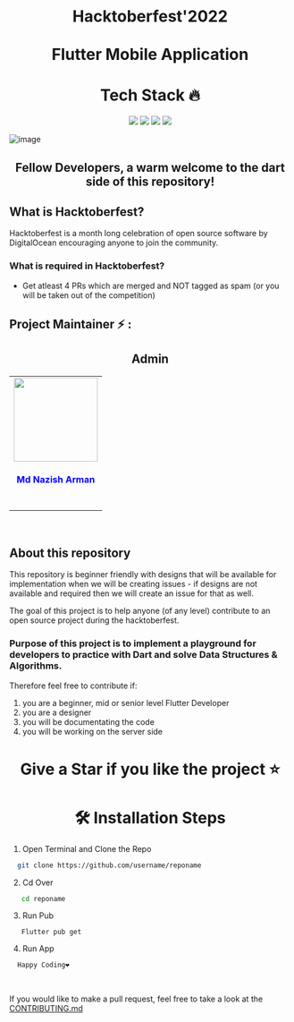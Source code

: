 <h1>
  <p align="center" ><b>
    Hacktoberfest'2022
    <br/>
    <br/>
    Flutter Mobile Application
  </p></b>
</h1>

<h1 align=center> Tech Stack 🔥 </h1>  
  <p align="center">
  <img src="https://img.shields.io/badge/dart-%230175C2.svg?&style=for-the-badge&logo=dart&logoColor=white"/> <img src="https://img.shields.io/badge/Flutter%20-%2302569B.svg?&style=for-the-badge&logo=Flutter&logoColor=white" /> <img src="https://img.shields.io/badge/github%20-%23121011.svg?&style=for-the-badge&logo=github&logoColor=white"/>
  <img src="https://img.shields.io/badge/figma%20-%23121011.svg?&style=for-the-badge&logo=figma&logoColor=pink">
  </p>

![image](https://user-images.githubusercontent.com/75615789/192692200-a4155b0d-bdc3-4a05-9747-ea7d2d6f665b.png)

<h2>
  <p align="center" ><b>
Fellow Developers, a warm welcome to the dart side of this repository!
     </p></b>
</h2>

## What is Hacktoberfest?
Hacktoberfest is a month long celebration of open source software by DigitalOcean encouraging anyone to join the community.

### What is required in Hacktoberfest?
- Get atleast 4 PRs which are merged and NOT tagged as spam (or you will be taken out of the competition)

## Project Maintainer ⚡  :

<h2 align="center">Admin</h2>

<table align="center">
<tr>
<td align="center"><a href="https://github.com/mdnazisharman2803"><img src="https://user-images.githubusercontent.com/98539013/192825894-156450b4-ee8a-42b0-827c-732c90d86e26.png" width=150px height=150px /></a></br> <h4  style="color:blue">Md Nazish Arman</h4><br>
</td>
</tr>
</table>

<br>



## About this repository
This repository is beginner friendly with designs that will be available for implementation when we will be creating issues - if designs are not available and required then we will create an issue for that as well. 

The goal of this project is to help anyone (of any level) contribute to an open source project during the hacktoberfest.

### Purpose of this project is to implement a playground for developers to practice with Dart and solve Data Structures & Algorithms.

Therefore feel free to contribute if:
1. you are a beginner, mid or senior level Flutter Developer
2. you are a designer
3. you will be documentating the code
4. you will be working on the server side

<h1 align=center> Give a Star if you like the project ⭐ </h1>

<h1 align=center>🛠️ Installation Steps</h1>


1. Open Terminal and Clone the Repo

```bash
  git clone https://github.com/username/reponame
```
 2. Cd Over 
 
```bash
   cd reponame
```
 3. Run Pub
```
   Flutter pub get
```
4. Run App 
```
  Happy Coding❤️
```

<br>

If you would like to make a pull request, feel free to take a look at the [CONTRIBUTING.md](/CONTRIBUTING.md)
